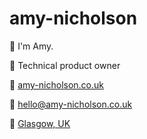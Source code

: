 # amy-nicholson

:wave: I'm Amy.

:memo: Technical product owner

:link: [amy-nicholson.co.uk](https://amy-nicholson.co.uk)

:email: [hello@amy-nicholson.co.uk](mailto://hello@amy-nicholson.co.uk)

:round_pushpin: [Glasgow, UK](https://maps.app.goo.gl/tFeVNcBn823Fy1Bs5)

